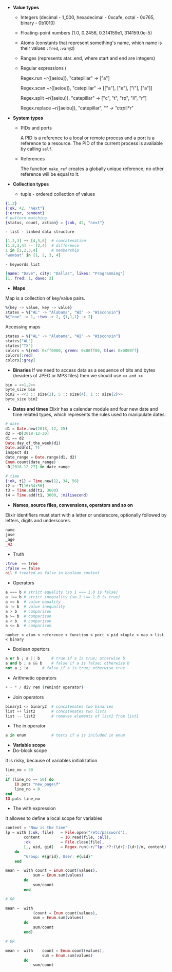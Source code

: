 - **Value types**
    - Integers (decimal - 1_000, hexadecimal - 0xcafe, octal - 0o765, binary - 0b1010)
    - Floating-point numbers (1.0, 0.2456, 0.314159e1, 314159.0e-5)
    - Atoms (constants that represent something's name, which name is their values `:fred`,`:var@2`)
    - Ranges (represents atar..end, where start and end are integers)
    - Regular expressions (
        
        Regex.run  ~r{[aeiou]}, "catepillar" -> ["a"]

        Regex.scan  ~r{[aeiou]}, "catepillar" -> [["a"], ["e"], ["i"], ["a"]]

        Regex.split  ~r{[aeiou]}, "catepillar" -> ["c", "t", "rp", "ll", "r"]

        Regex.replace  ~r{[aeiou]}, "catepillar", "*" -> "c*t*rp*ll*r"
- **System types**

    - PIDs and ports 

        A PID is a reference to a local or remote process and a port is a reference to a resource. The PID of the current process is avaliable by calling `self`. 
    - References

        The function `make_ref` creates a globally unique reference; no other reference will be equal to it.

- **Collection types**
    - tuple - ordered collection of values
```elixir
{1,2}
{:ok, 42, "next"}
{:error, :enoent}
# pattern matching
{status, count, action} = {:ok, 42, "next"}
```
    - list - linked data structure
```elixir
[1,2,3] ++ [4,5,6]  # concatenation
[1,2,3,4] -- [2,4]  # difference
1 in [1,2,3,4]      # membership
"wombat" in [1, 2, 3, 4]
```
    - keywords list
```elixir
[name: "Dave", city: "Dallas", likes: "Programming"]
[1, fred: 1, dave: 2]
```
- **Maps**

Map is a collection of key/value pairs.
    
```elixir
%{key -> value, key -> value}
states = %{"AL" -> "Alabama", "WI" -> "Wisconsin"}
%{"one" -> 1, :two -> 2, {1,1,1} -> 2}
```
Accessing maps
```elixir
states = %{"AL" -> "Alabama", "WI" -> "Wisconsin"}
states["AL"]
states["TX"]
colors = %{red: 0xff0000, green: 0x00ff00, blue: 0x0000ff}
colors[:red]
colors[:grey]
```
- **Binaries**
If we need to access data as a sequence of bits and bytes (headers of JPEG or MP3 files) then we should use `<< and >>`
```elixir
bin = <<1,2>>
byte_size bin
bin2 = <<3 :: size(2), 5 :: size(4), 1 :: size(2)>>
byte_size bin2
```
- **Dates and times**
Elixir has a calendar module and four new date and time related types, which represents the rules used to manipulate dates.
```elixir
# date
d1 = Date.new(2018, 12, 25)
d2 = ~D[2018-12-30]
d1 == d2
Date.day_of_the_week(d1)
Date.add(d1, 7)
inspect d1
date_range = Date.range(d1, d2)
Enum.count(date_range)
~D[2018-12-27] in date_range

# time
{:ok, t1} = Time.new(12, 34, 56)
t2 = ~T[16:34:56]
t3 = Time.add(t1, 3600)
t4 = Time.add(t1, 3600, :milisecond)
```
- **Names, source files, convensions, operators and so on**

Elixir identifiers must start with a letter or underscore, optionally followed by letters, digits and underscores.
```elixir
name
jose
_age
_42
```
- Truth
```elixir
:true  == true
:false == false
nil # treated as false in boolean context
```
- Operators
```elixir
a === b # strict equality (so 1 === 1.0 is false)
a !== b # strict inequality (so 1 !== 1.0 is true)
a == b  # value equality
a != b  # value inequality
a > b   # comparison
a >= b  # comparison
a < b   # comparison
a <= b  # comparison
```
`number < atom < reference < function < port < pid <tuple < map < list < binary`
- Boolean opertors 
```elixir
a or b ; a || b     # true if a is true; otherwise b
a and b ; a && b    # false if a is false; otherwise b
not a ; !a      # false if a is true; otherwise true
```
- Arithmetic operators
```elixir
+ - * / div rem (remindr operator)
```
- Join operators
```elixir
binary1 <> binary2  # concatenates two binaries
list ++ list2       # concatenates two lists
list -- list2       # removes elements of list2 from list1 
```
- The in operator
```elixir
a in enum           # tests if a is included in enum
```
- **Variable scope**
- Do-block scope

It is risky, because of variables initialization
```elixir
line_no = 50
...
if (line_no == 50) do
    IO.puts "new_page\f"
    line_no = 0
end
IO.puts line_no
```
- The with expression

It allowes to define a local scope for variables
```elixir
content = "Now is the time"
lp = with {:ok, file}   = File.open("/etc/password"),
        content         = IO.read(file, :all), 
        :ok             = File.close(file),
        [_, uid, gid]   = Regex.run(~r/^lp:.*?:(\d+):(\d+)/m, content)
    do
        "Group: #{grid}, User: #{uid}"
    end
```
```elixir
mean =  with count = Enum.count(values),
            sum = Enum.sum(values)
        do 
            sum/count
        end

# OR

mean =  with 
            (count = Enum.count(values),
            sum = Enum.sum(values)
        do 
            sum/count
        end)

# OR 

mean =  with    count = Enum.count(values),
                sum = Enum.sum(values)
        do 
            sum/count
```
